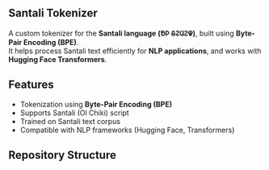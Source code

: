 ## Santali Tokenizer

A custom tokenizer for the **Santali language (ᱚᱞ ᱪᱮᱢᱮᱫ)**, built using **Byte-Pair Encoding (BPE)**.  
It helps process Santali text efficiently for **NLP applications**, and works with **Hugging Face Transformers**.

##  Features
- Tokenization using **Byte-Pair Encoding (BPE)**
- Supports Santali (Ol Chiki) script  
- Trained on Santali text corpus  
- Compatible with NLP frameworks (Hugging Face, Transformers)  

## Repository Structure
